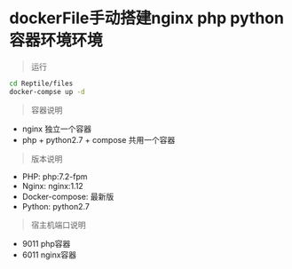 dockerFile手动搭建nginx php python容器环境环境
============================

> 运行
```bash
cd Reptile/files
docker-compse up -d
```

> 容器说明
- nginx 独立一个容器
- php + python2.7 + compose 共用一个容器


> 版本说明
- PHP: php:7.2-fpm
- Nginx: nginx:1.12
- Docker-compose: 最新版
- Python: python2.7


> 宿主机端口说明
- 9011 php容器
- 6011 nginx容器

